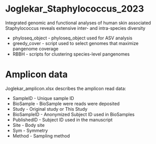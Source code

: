 # Joglekar_Staphylococcus_2023
Integrated genomic and functional analyses of human skin associated Staphylococcus reveals extensive inter- and intra-species diversity

* phyloseq_object - phyloseq_object used for ASV analysis
* greedy_cover - script used to select genomes that maximize pangenome coverage
* RBBH - scripts for clustering species-level pangenomes

# Amplicon data
Joglekar_amplicon.xlsx describes the amplicon read data:

* SampleID - Unique sample ID
* BioSample - BioSample were reads were deposited
* Study - Original study or This Study
* BioSampleID - Anonymized Subject ID used in BioSamples
* PublishedID - Subject ID used in the manuscript
* Site - Body site
* Sym - Symmetry
* Method - Sampling method
